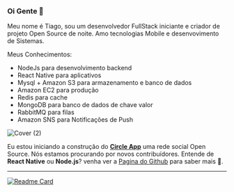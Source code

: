 ### Oi Gente 👋

Meu nome é Tiago, sou um desenvolvedor FullStack iniciante e criador de projeto Open Source de noite. Amo tecnologias Mobile e desenvovimento de Sistemas.

Meus Conhecimentos:
- NodeJs para desenvolvimento backend
- React Native para aplicativos
- Mysql + Amazon S3 para armazenamento e banco de dados
- Amazon EC2 para produção
- Redis para cache 
- MongoDB para banco de dados de chave valor
- RabbitMQ para filas
- Amazon SNS para Notificações de Push


![Cover (2)](https://github.com/tiagosavioli/tiagosavioli/blob/bf6bb095107d902c2fba9d4e65ac989c7389768b/Procurando%20por%20Contribu%C3%ADdores.png)

 Eu estou iniciando a construção do **[Circle App](https://github.com/novuhq/novu)** uma rede social Open Source.
 Nós estamos procurando por novos contribuídores. Entende de **React Native** ou **Node.js**? venha ver a [Pagina do Github](https://github.com/Circle-Company/Circle-App) para saber mais 🙏.
 
---- 

[![Readme Card](https://github-readme-stats.vercel.app/api/pin/?username=Circle-Company&repo=Circle-App&description)](https://github.com/Circle-Company/Circlep)

